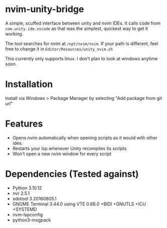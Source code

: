 # nvim-unity-bridge
A simple, scuffed interface between unity and nvim IDEs. It calls code from `com.unity.ide.vscode` as that was the simplest, quickest way to get it working.

The tool searches for nvim at `/opt/nvim/nvim`. If your path is different, feel free to change it in `Editor/Resources/unity_nvim.sh`

This currently only supports linux. I don't plan to look at windows anytime soon.
# Installation
Install via Windows > Package Manager by selecting "Add package from git url"
# Features
- Opens nvim automatically when opening scripts as it would with other ides.
- Restarts your lsp whenever Unity recompiles its scripts
- Won't open a new nvim window for every script
# Dependencies (Tested against)
- Python 3.10.12
- nvr 2.5.1
- xdotool 3.20160805.1
- GNOME Terminal 3.44.0 using VTE 0.68.0 +BIDI +GNUTLS +ICU +SYSTEMD
- nvm-lspconfig
- python3-msgpack
